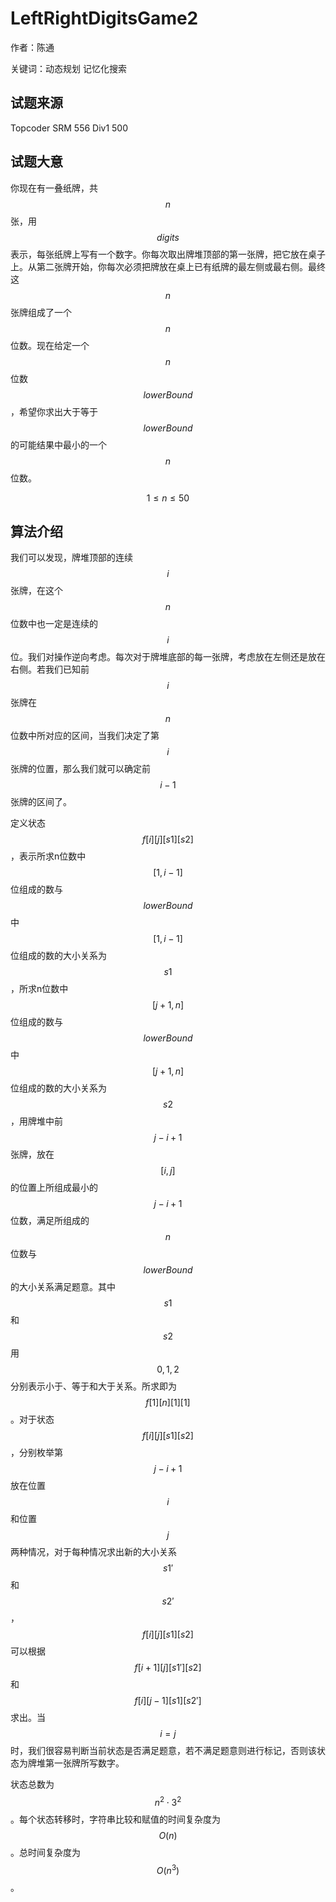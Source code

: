 # LeftRightDigitsGame2

作者：陈通

关键词：动态规划 记忆化搜索

## 试题来源

Topcoder SRM 556 Div1 500



## 试题大意

你现在有一叠纸牌，共$$n$$张，用$$digits$$表示，每张纸牌上写有一个数字。你每次取出牌堆顶部的第一张牌，把它放在桌子上。从第二张牌开始，你每次必须把牌放在桌上已有纸牌的最左侧或最右侧。最终这$$n$$张牌组成了一个$$n$$位数。现在给定一个$$n$$位数$$lowerBound$$，希望你求出大于等于$$lowerBound$$的可能结果中最小的一个$$n$$位数。

$$1 \leq n \leq 50$$



## 算法介绍

我们可以发现，牌堆顶部的连续$$i$$张牌，在这个$$n$$位数中也一定是连续的$$i$$位。我们对操作逆向考虑。每次对于牌堆底部的每一张牌，考虑放在左侧还是放在右侧。若我们已知前$$i$$张牌在$$n$$位数中所对应的区间，当我们决定了第$$i$$张牌的位置，那么我们就可以确定前$$i-1$$张牌的区间了。

定义状态$$f[i][j][s1][s2]$$，表示所求n位数中$$[1, i - 1]$$位组成的数与$$lowerBound$$中$$[1, i - 1]$$位组成的数的大小关系为$$s1$$，所求n位数中$$[j+1, n]$$位组成的数与$$lowerBound$$中$$[j+1, n]$$位组成的数的大小关系为$$s2$$，用牌堆中前$$j - i + 1$$张牌，放在$$[i, j]$$的位置上所组成最小的$$j - i + 1$$位数，满足所组成的$$n$$位数与$$lowerBound$$的大小关系满足题意。其中$$s1$$和$$s2$$用$$0, 1, 2$$分别表示小于、等于和大于关系。所求即为$$f[1][n][1][1]$$。对于状态$$f[i][j][s1][s2]$$，分别枚举第$$j - i + 1$$放在位置$$i$$和位置$$j$$两种情况，对于每种情况求出新的大小关系$$s1'$$和$$s2'$$，$$f[i][j][s1][s2]$$可以根据$$f[i + 1][j][s1'][s2]$$和$$f[i][j - 1][s1][s2']$$求出。当$$i = j$$时，我们很容易判断当前状态是否满足题意，若不满足题意则进行标记，否则该状态为牌堆第一张牌所写数字。

状态总数为$$n^2 \cdot 3^2$$。每个状态转移时，字符串比较和赋值的时间复杂度为$$O(n)$$。总时间复杂度为$$O(n^3)$$。
